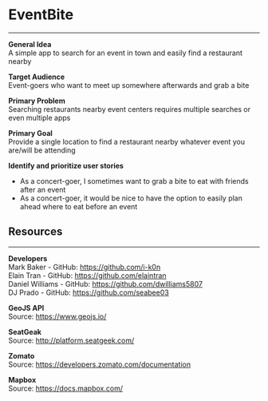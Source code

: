 # EventBite
---
**General Idea**<br>
A simple app to search for an event in town and easily find a restaurant nearby

**Target Audience**<br>
Event-goers who want to meet up somewhere afterwards and grab a bite

**Primary Problem**<br>
Searching restaurants nearby event centers requires multiple searches or even multiple apps

**Primary Goal**<br>
Provide a single location to find a restaurant nearby whatever event you are/will be attending

**Identify and prioritize user stories**
* As a concert-goer, I sometimes want to grab a bite to eat with friends after an event  
* As a concert-goer, it would be nice to have the option to easily plan ahead where to eat before an event

## **Resources** 
---
**Developers** <br>
Mark Baker - GitHub: https://github.com/i-k0n<br>
Elain Tran - GitHub: https://github.com/elaintran<br>
Daniel Williams - GitHub: https://github.com/dwilliams5807<br>
DJ Prado - GitHub: https://github.com/seabee03<br>

**GeoJS API**<br>
Source: https://www.geojs.io/

**SeatGeak**<br>
Source: http://platform.seatgeek.com/

**Zomato**<br>
Source: https://developers.zomato.com/documentation

**Mapbox**<br>
Source: https://docs.mapbox.com/


